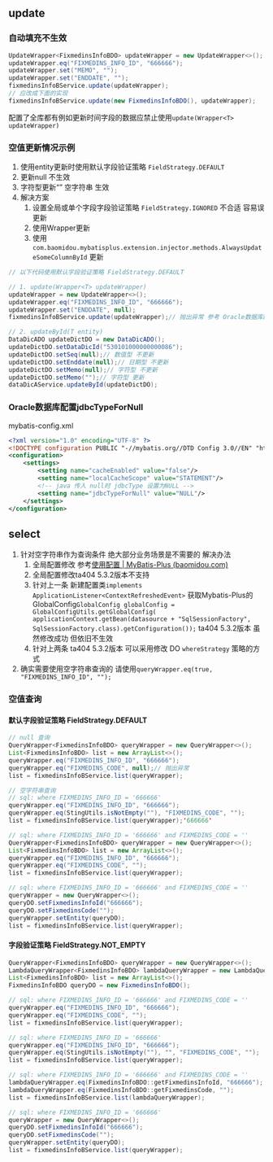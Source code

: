 ## update

### 自动填充不生效

```java
UpdateWrapper<FixmedinsInfoBDO> updateWrapper = new UpdateWrapper<>();
updateWrapper.eq("FIXMEDINS_INFO_ID", "666666");
updateWrapper.set("MEMO", "");
updateWrapper.set("ENDDATE", "");
fixmedinsInfoBService.update(updateWrapper);
// 应改成下面的实现
fixmedinsInfoBService.update(new FixmedinsInfoBDO(), updateWrapper);
```

配置了全库都有例如更新时间字段的数据应禁止使用`update(Wrapper<T> updateWrapper)`


### 空值更新情况示例

1. 使用entity更新时使用默认字段验证策略 `FieldStrategy.DEFAULT` 
2. 更新null 不生效
3. 字符型更新“” 空字符串 生效
4. 解决方案
   1. 设置全局或单个字段字段验证策略 `FieldStrategy.IGNORED` 不合适 容易误更新
   1. 使用Wrapper更新
   1. 使用`com.baomidou.mybatisplus.extension.injector.methods.AlwaysUpdateSomeColumnById` 更新

```java
// 以下代码使用默认字段验证策略 FieldStrategy.DEFAULT

// 1. update(Wrapper<T> updateWrapper)
updateWrapper = new UpdateWrapper<>();
updateWrapper.eq("FIXMEDINS_INFO_ID", "666666");
updateWrapper.set("ENDDATE", null);
fixmedinsInfoBService.update(updateWrapper);// 抛出异常 参考 Oracle数据库配置jdbcTypeForNull

// 2. updateById(T entity)
DataDicADO updateDictDO = new DataDicADO();
updateDictDO.setDataDicId("530101000000000086");
updateDictDO.setSeq(null);// 数值型 不更新
updateDictDO.setEnddate(null);// 日期型 不更新
updateDictDO.setMemo(null);// 字符型 不更新
updateDictDO.setMemo("");// 字符型 更新
dataDicAService.updateById(updateDictDO);
```


### Oracle数据库配置jdbcTypeForNull

mybatis-config.xml

```xml
<?xml version="1.0" encoding="UTF-8" ?>
<!DOCTYPE configuration PUBLIC "-//mybatis.org//DTD Config 3.0//EN" "http://mybatis.org/dtd/mybatis-3-config.dtd">
<configuration>
    <settings>
        <setting name="cacheEnabled" value="false"/>
        <setting name="localCacheScope" value="STATEMENT"/>
        <!-- java 传入 null时 jdbcType 设置为NULL -->
        <setting name="jdbcTypeForNull" value="NULL"/>
    </settings>
</configuration>

```


## select

1. 针对空字符串作为查询条件 绝大部分业务场景是不需要的 解决办法
   1. 全局配置修改 参考[使用配置 | MyBatis-Plus (baomidou.com)](https://baomidou.com/pages/56bac0/#基本配置)
   2. 全局配置修改ta404 5.3.2版本不支持
   3. 针对上一条 新建配置类`implements ApplicationListener<ContextRefreshedEvent>` 获取Mybatis-Plus的GlobalConfig`GlobalConfig globalConfig = GlobalConfigUtils.getGlobalConfig(                applicationContext.getBean(datasource + "SqlSessionFactory", SqlSessionFactory.class).getConfiguration());`  ta404 5.3.2版本 虽然修改成功 但依旧不生效
   4. 针对上两条 ta404 5.3.2版本 可以采用修改 DO `whereStrategy` 策略的方式
2. 确实需要使用空字符串查询的 请使用`queryWrapper.eq(true, "FIXMEDINS_INFO_ID", "");`

### 空值查询

#### 默认字段验证策略 FieldStrategy.DEFAULT

```java
// null 查询
QueryWrapper<FixmedinsInfoBDO> queryWrapper = new QueryWrapper<>();
List<FixmedinsInfoBDO> list = new ArrayList<>();
queryWrapper.eq("FIXMEDINS_INFO_ID", "666666");
queryWrapper.eq("FIXMEDINS_CODE", null);// 抛出异常
list = fixmedinsInfoBService.list(queryWrapper);

// 空字符串查询
// sql: where FIXMEDINS_INFO_ID = '666666'
queryWrapper.eq("FIXMEDINS_INFO_ID", "666666");
queryWrapper.eq(StingUtils.isNotEmpty(""), "FIXMEDINS_CODE", "");
list = fixmedinsInfoBService.list(queryWrapper);'666666'

// sql: where FIXMEDINS_INFO_ID = '666666' and FIXMEDINS_CODE = ''
QueryWrapper<FixmedinsInfoBDO> queryWrapper = new QueryWrapper<>();
List<FixmedinsInfoBDO> list = new ArrayList<>();
queryWrapper.eq("FIXMEDINS_INFO_ID", "666666");
queryWrapper.eq("FIXMEDINS_CODE", "");
list = fixmedinsInfoBService.list(queryWrapper);

// sql: where FIXMEDINS_INFO_ID = '666666' and FIXMEDINS_CODE = ''
queryWrapper = new QueryWrapper<>();
queryDO.setFixmedinsInfoId("666666");
queryDO.setFixmedinsCode("");
queryWrapper.setEntity(queryDO);
list = fixmedinsInfoBService.list(queryWrapper);

```


#### 字段验证策略 FieldStrategy.NOT_EMPTY

```java
QueryWrapper<FixmedinsInfoBDO> queryWrapper = new QueryWrapper<>();
LambdaQueryWrapper<FixmedinsInfoBDO> lambdaQueryWrapper = new LambdaQueryWrapper<>();
List<FixmedinsInfoBDO> list = new ArrayList<>();
FixmedinsInfoBDO queryDO = new FixmedinsInfoBDO();

// sql: where FIXMEDINS_INFO_ID = '666666' and FIXMEDINS_CODE = ''
queryWrapper.eq("FIXMEDINS_INFO_ID", "666666");
queryWrapper.eq("FIXMEDINS_CODE", "");
list = fixmedinsInfoBService.list(queryWrapper);

// sql: where FIXMEDINS_INFO_ID = '666666'
queryWrapper.eq("FIXMEDINS_INFO_ID", "666666");
queryWrapper.eq(StingUtils.isNotEmpty(""), "", "FIXMEDINS_CODE", "");
list = fixmedinsInfoBService.list(queryWrapper);

// sql: where FIXMEDINS_INFO_ID = '666666' and FIXMEDINS_CODE = ''
lambdaQueryWrapper.eq(FixmedinsInfoBDO::getFixmedinsInfoId, "666666");
lambdaQueryWrapper.eq(FixmedinsInfoBDO::getFixmedinsCode, "");
list = fixmedinsInfoBService.list(lambdaQueryWrapper);

// sql: where FIXMEDINS_INFO_ID = '666666'
queryWrapper = new QueryWrapper<>();
queryDO.setFixmedinsInfoId("666666");
queryDO.setFixmedinsCode("");
queryWrapper.setEntity(queryDO);
list = fixmedinsInfoBService.list(queryWrapper);
```

